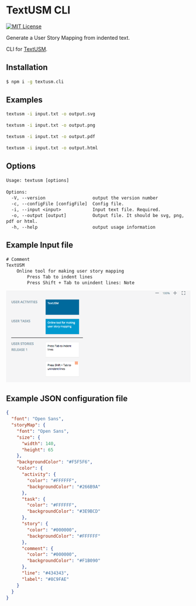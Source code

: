 # TextUSM CLI

[![MIT License](http://img.shields.io/badge/license-MIT-blue.svg?style=flat)](LICENSE)

Generate a User Story Mapping from indented text.

CLI for [TextUSM](./README.md).

## Installation

```sh
$ npm i -g textusm.cli
```

## Examples

```sh
textusm -i input.txt -o output.svg
```

```sh
textusm -i input.txt -o output.png
```

```sh
textusm -i input.txt -o output.pdf
```

```sh
textusm -i input.txt -o output.html
```

## Options

```
Usage: textusm [options]

Options:
  -V, --version                  output the version number
  -c, --configFile [configFile]  Config file.
  -i, --input <input>            Input text file. Required.
  -o, --output [output]          Output file. It should be svg, png, pdf or html.
  -h, --help                     output usage information
```

## Example Input file

```
# Comment
TextUSM
    Online tool for making user story mapping
        Press Tab to indent lines
        Press Shift + Tab to unindent lines: Note
```

![image](../img/usm.png)

## Example JSON configuration file

```json
{
  "font": "Open Sans",
  "storyMap": {
    "font": "Open Sans",
    "size": {
      "width": 140,
      "height": 65
    },
    "backgroundColor": "#F5F5F6",
    "color": {
      "activity": {
        "color": "#FFFFFF",
        "backgroundColor": "#266B9A"
      },
      "task": {
        "color": "#FFFFFF",
        "backgroundColor": "#3E9BCD"
      },
      "story": {
        "color": "#000000",
        "backgroundColor": "#FFFFFF"
      },
      "comment": {
        "color": "#000000",
        "backgroundColor": "#F1B090"
      },
      "line": "#434343",
      "label": "#8C9FAE"
    }
  }
}
```
